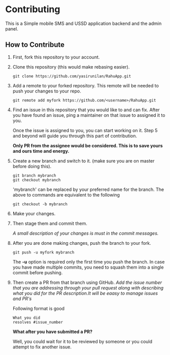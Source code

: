 # Contributing
This is a Simple mobile SMS and USSD application backend and the admin panel.
## How to Contribute ##
1. First, fork this repository to your account.

2. Clone this repository (this would make rebasing easier).
    ```
    git clone https://github.com/yasirunilan/RahuApp.git
    ```
3. Add a remote to your forked repository. This remote will be needed to push your changes to your repo.
    ```
    git remote add myfork https://github.com/<username>/RahuApp.git
    ```
4. Find an issue in this repository that you would like to and can fix.
   After you have found an issue, ping a maintainer on that issue to assigned it to you.
   
   Once the issue is assigned to you, you can start working on it. Step 5 and beyond will guide you through this part of contribution.
   
    **Only PR from the assignee would be considered. This is to save yours and ours time and energy.**
   
5. Create a new branch and switch to it. (make sure you are on master before doing this).
    ```
    git branch mybranch
    git checkout mybranch
    ```
    'mybranch' can be replaced by your preferred name for the branch.
    The above to commands are equivalent to the following
    ```
    git checkout -b mybranch
    ```

6. Make your changes.
 
7. Then stage them and commit them.

    *A small description of your changes is must in the commit messages.* 

8. After you are done making changes, push the branch to your fork.
    ```
    git push -u myfork mybranch
    ```
    The **-u** option is required only the first time you push the branch.
	In case you have made multiple commits, you need to squash them into a single commit before pushing.

9. Then create a PR from that branch using GitHub.
  *Add the issue number that you are addressing through your pull request along with describing what you did for the PR description.It will be eaasy to manage issues and PR's*
  
    Following format is good
    ```
    What you did
    resolves #issue_number
    ```

    **What after you have submitted a PR?**

    Well, you could wait for it to be reviewed by someone or you could attempt to fix another issue. 



